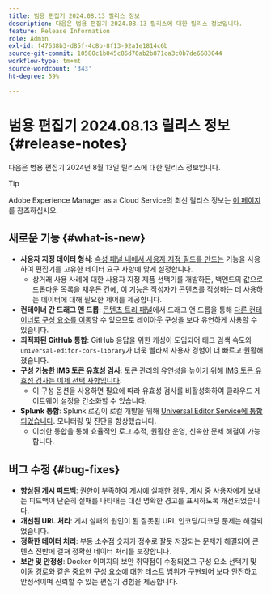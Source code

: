 ```yaml
---
title: 범용 편집기 2024.08.13 릴리스 정보
description: 다음은 범용 편집기 2024.08.13 릴리스에 대한 릴리스 정보입니다.
feature: Release Information
role: Admin
exl-id: f47638b3-d85f-4c8b-8f13-92a1e1814c6b
source-git-commit: 10580c1b045c86d76ab2b871ca3c0b7de6683044
workflow-type: tm+mt
source-wordcount: '343'
ht-degree: 59%

---
```


# 범용 편집기 2024.08.13 릴리스 정보 {#release-notes}

다음은 범용 편집기 2024년 8월 13일 릴리스에 대한 릴리스 정보입니다.

>[!TIP]
>
>Adobe Experience Manager as a Cloud Service의 최신 릴리스 정보는 [이 페이지](/help/release-notes/release-notes-cloud/release-notes-current.md)를 참조하십시오.

## 새로운 기능 {#what-is-new}

* **사용자 지정 데이터 형식**: [속성 패널 내에서 사용자 지정 필드를 만드는](https://developer.adobe.com/uix/docs/services/aem-universal-editor/api/item-types-renderers/) 기능을 사용하여 편집기를 고유한 데이터 요구 사항에 맞게 설정합니다.
   * 상거래 사용 사례에 대한 사용자 지정 제품 선택기를 개발하든, 백엔드의 값으로 드롭다운 목록을 채우든 간에, 이 기능은 작성자가 콘텐츠를 작성하는 데 사용하는 데이터에 대해 필요한 제어를 제공합니다.
* **컨테이너 간 드래그 앤 드롭**: [콘텐츠 트리 패널](/help/sites-cloud/authoring/universal-editor/navigation.md#content-tree-mode)에서 드래그 앤 드롭을 통해 [다른 컨테이너로 구성 요소를 이동](/help/sites-cloud/authoring/universal-editor/authoring.md#reordering-components)할 수 있으므로 레이아웃 구성을 보다 유연하게 사용할 수 있습니다.
* **최적화된 GitHub 통합**: GitHub 응답을 위한 캐싱이 도입되어 태그 검색 속도와 `universal-editor-cors-library`가 더욱 빨라져 사용자 경험이 더 빠르고 원활해졌습니다.
* **구성 가능한 IMS 토큰 유효성 검사**: 토큰 관리의 유연성을 높이기 위해 [IMS 토큰 유효성 검사는 이제 선택 사항입니다](/help/implementing/universal-editor/local-dev.md#setting-up-service).
   * 이 구성 옵션을 사용하면 필요에 따라 유효성 검사를 비활성화하여 클라우드 게이트웨이 설정을 간소화할 수 있습니다.
* **Splunk 통합**: Splunk 로깅이 로컬 개발을 위해 [Universal Editor Service에 통합되었습니다](/help/implementing/universal-editor/local-dev.md#setting-up-service). 모니터링 및 진단을 향상했습니다.
   * 이러한 통합을 통해 효율적인 로그 추적, 원활한 운영, 신속한 문제 해결이 가능합니다.

## 버그 수정 {#bug-fixes}

* **향상된 게시 피드백**: 권한이 부족하여 게시에 실패한 경우, 게시 중 사용자에게 보내는 피드백이 단순히 실패를 나타내는 대신 명확한 경고를 표시하도록 개선되었습니다.
* **개선된 URL 처리**: 게시 실패의 원인이 된 잘못된 URL 인코딩/디코딩 문제는 해결되었습니다.
* **정확한 데이터 처리**: 부동 소수점 숫자가 정수로 잘못 저장되는 문제가 해결되어 콘텐츠 전반에 걸쳐 정확한 데이터 처리를 보장합니다.
* **보안 및 안정성**: Docker 이미지의 보안 취약점이 수정되었고 구성 요소 선택기 및 이동 경로와 같은 중요한 구성 요소에 대한 테스트 범위가 구현되어 보다 안전하고 안정적이며 신뢰할 수 있는 편집기 경험을 제공합니다.
